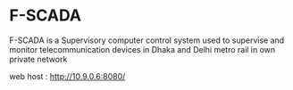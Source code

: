 # F-SCADA
F-SCADA is a Supervisory computer control system used to supervise and monitor telecommunication devices in Dhaka and Delhi metro rail in own private network


web host : http://10.9.0.6:8080/
